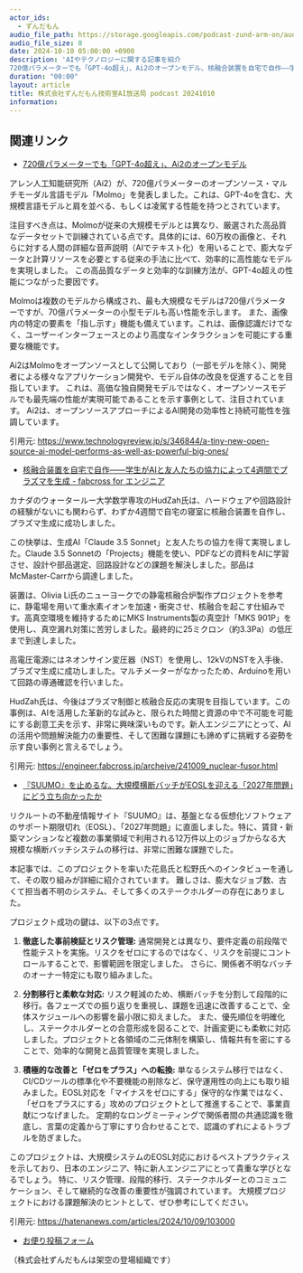 ```yaml
---
actor_ids:
  - ずんだもん
audio_file_path: https://storage.googleapis.com/podcast-zund-arm-on/audio/株式会社ずんだもん技術室AI放送局_podcast_20241010.mp3
audio_file_size: 0
date: 2024-10-10 05:00:00 +0900
description: 'AIやテクノロジーに関する記事を紹介  
720億パラメーターでも「GPT-4o超え」、Ai2のオープンモデル、核融合装置を自宅で自作――学生がAIと友人たちの協力によって4週間でプラズマを生成 - fabcross for エンジニア、『SUUMO』を止めるな。大規模横断バッチがEOSLを迎える「2027年問題」にどう立ち向かったか'
duration: "00:00"
layout: article
title: 株式会社ずんだもん技術室AI放送局 podcast 20241010
information: 
---
```


## 関連リンク


- [720億パラメーターでも「GPT-4o超え」、Ai2のオープンモデル](https://www.technologyreview.jp/s/346844/a-tiny-new-open-source-ai-model-performs-as-well-as-powerful-big-ones/)  



アレン人工知能研究所（Ai2）が、720億パラメーターのオープンソース・マルチモーダル言語モデル「Molmo」を発表しました。これは、GPT-4oを含む、大規模言語モデルと肩を並べる、もしくは凌駕する性能を持つとされています。

注目すべき点は、Molmoが従来の大規模モデルとは異なり、厳選された高品質なデータセットで訓練されている点です。具体的には、60万枚の画像と、それらに対する人間の詳細な音声説明（AIでテキスト化）を用いることで、膨大なデータと計算リソースを必要とする従来の手法に比べて、効率的に高性能なモデルを実現しました。  この高品質なデータと効率的な訓練方法が、GPT-4o超えの性能につながった要因です。

Molmoは複数のモデルから構成され、最も大規模なモデルは720億パラメーターですが、70億パラメーターの小型モデルも高い性能を示します。  また、画像内の特定の要素を「指し示す」機能も備えています。これは、画像認識だけでなく、ユーザーインターフェースとのより高度なインタラクションを可能にする重要な機能です。

Ai2はMolmoをオープンソースとして公開しており（一部モデルを除く）、開発者による様々なアプリケーション開発や、モデル自体の改良を促進することを目指しています。  これは、高価な独自開発モデルではなく、オープンソースモデルでも最先端の性能が実現可能であることを示す事例として、注目されています。  Ai2は、オープンソースアプローチによるAI開発の効率性と持続可能性を強調しています。


引用元: https://www.technologyreview.jp/s/346844/a-tiny-new-open-source-ai-model-performs-as-well-as-powerful-big-ones/


- [核融合装置を自宅で自作――学生がAIと友人たちの協力によって4週間でプラズマを生成 - fabcross for エンジニア](https://engineer.fabcross.jp/archeive/241009_nuclear-fusor.html)  



カナダのウォータールー大学数学専攻のHudZah氏は、ハードウェアや回路設計の経験がないにも関わらず、わずか4週間で自宅の寝室に核融合装置を自作し、プラズマ生成に成功しました。

この快挙は、生成AI「Claude 3.5 Sonnet」と友人たちの協力を得て実現しました。Claude 3.5 Sonnetの「Projects」機能を使い、PDFなどの資料をAIに学習させ、設計や部品選定、回路設計などの課題を解決しました。部品はMcMaster-Carrから調達しました。

装置は、Olivia Li氏のニューヨークでの静電核融合炉製作プロジェクトを参考に、静電場を用いて重水素イオンを加速・衝突させ、核融合を起こす仕組みです。高真空環境を維持するためにMKS Instruments製の真空計「MKS 901P」を使用し、真空漏れ対策に苦労しました。最終的に25ミクロン（約3.3Pa）の低圧まで到達しました。

高電圧電源にはネオンサイン変圧器（NST）を使用し、12kVのNSTを入手後、プラズマ生成に成功しました。マルチメーターがなかったため、Arduinoを用いて回路の導通確認を行いました。

HudZah氏は、今後はプラズマ制御と核融合反応の実現を目指しています。この事例は、AIを活用した革新的な試みと、限られた時間と資源の中で不可能を可能にする創意工夫を示す、非常に興味深いものです。新人エンジニアにとって、AIの活用や問題解決能力の重要性、そして困難な課題にも諦めずに挑戦する姿勢を示す良い事例と言えるでしょう。


引用元: https://engineer.fabcross.jp/archeive/241009_nuclear-fusor.html


- [『SUUMO』を止めるな。大規模横断バッチがEOSLを迎える「2027年問題」にどう立ち向かったか](https://hatenanews.com/articles/2024/10/09/103000)  



リクルートの不動産情報サイト『SUUMO』は、基盤となる仮想化ソフトウェアのサポート期限切れ（EOSL）、「2027年問題」に直面しました。特に、賃貸・新築マンションなど複数の事業領域で利用される12万件以上のジョブからなる大規模な横断バッチシステムの移行は、非常に困難な課題でした。

本記事では、このプロジェクトを率いた花島氏と松野氏へのインタビューを通して、その取り組みが詳細に紹介されています。  難しさは、膨大なジョブ数、古くて担当者不明のシステム、そして多くのステークホルダーの存在にありました。

プロジェクト成功の鍵は、以下の3点です。

1. **徹底した事前検証とリスク管理:**  通常開発とは異なり、要件定義の前段階で性能テストを実施。リスクをゼロにするのではなく、リスクを前提にコントロールすることで、影響範囲を限定しました。  さらに、関係者不明なバッチのオーナー特定にも取り組みました。

2. **分割移行と柔軟な対応:**  リスク軽減のため、横断バッチを分割して段階的に移行。各フェーズでの振り返りを重視し、課題を迅速に改善することで、全体スケジュールへの影響を最小限に抑えました。  また、優先順位を明確化し、ステークホルダーとの合意形成を図ることで、計画変更にも柔軟に対応しました。プロジェクトと各領域の二元体制を構築し、情報共有を密にすることで、効率的な開発と品質管理を実現しました。

3. **積極的な改善と「ゼロをプラス」への転換:**  単なるシステム移行ではなく、CI/CDツールの標準化や不要機能の削除など、保守運用性の向上にも取り組みました。EOSL対応を「マイナスをゼロにする」保守的な作業ではなく、「ゼロをプラスにする」攻めのプロジェクトとして推進することで、事業貢献につなげました。  定期的なロングミーティングで関係者間の共通認識を徹底し、言葉の定義から丁寧にすり合わせることで、認識のずれによるトラブルを防ぎました。


このプロジェクトは、大規模システムのEOSL対応におけるベストプラクティスを示しており、日本のエンジニア、特に新人エンジニアにとって貴重な学びとなるでしょう。  特に、リスク管理、段階的移行、ステークホルダーとのコミュニケーション、そして継続的な改善の重要性が強調されています。  大規模プロジェクトにおける課題解決のヒントとして、ぜひ参考にしてください。


引用元: https://hatenanews.com/articles/2024/10/09/103000



- [お便り投稿フォーム](https://forms.gle/ffg4JTfqdiqK62qf9)

（株式会社ずんだもんは架空の登場組織です）
